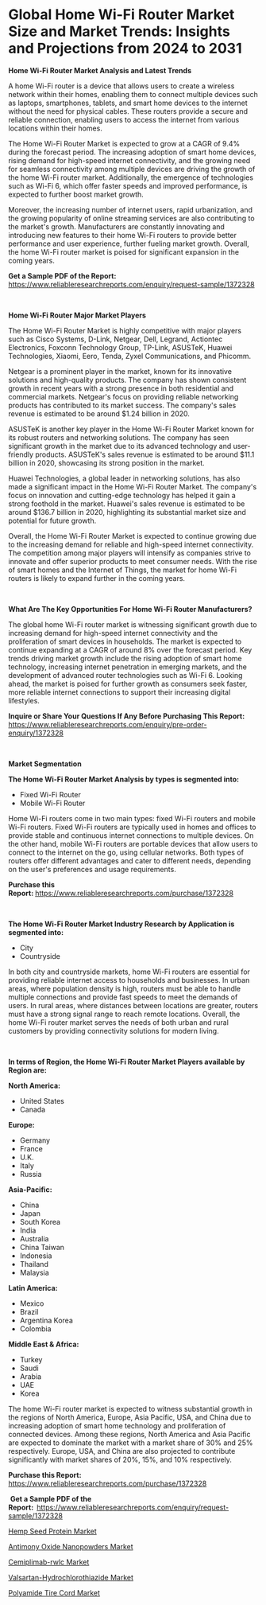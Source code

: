 <p><h1>Global Home Wi-Fi Router Market Size and Market Trends: Insights and Projections from 2024 to 2031</h1></p><p><strong>Home Wi-Fi Router Market Analysis and Latest Trends</strong></p>
<p><p>A home Wi-Fi router is a device that allows users to create a wireless network within their homes, enabling them to connect multiple devices such as laptops, smartphones, tablets, and smart home devices to the internet without the need for physical cables. These routers provide a secure and reliable connection, enabling users to access the internet from various locations within their homes.</p><p>The Home Wi-Fi Router Market is expected to grow at a CAGR of 9.4% during the forecast period. The increasing adoption of smart home devices, rising demand for high-speed internet connectivity, and the growing need for seamless connectivity among multiple devices are driving the growth of the home Wi-Fi router market. Additionally, the emergence of technologies such as Wi-Fi 6, which offer faster speeds and improved performance, is expected to further boost market growth.</p><p>Moreover, the increasing number of internet users, rapid urbanization, and the growing popularity of online streaming services are also contributing to the market's growth. Manufacturers are constantly innovating and introducing new features to their home Wi-Fi routers to provide better performance and user experience, further fueling market growth. Overall, the home Wi-Fi router market is poised for significant expansion in the coming years.</p></p>
<p><strong>Get a Sample PDF of the Report:&nbsp;</strong> <a href="https://www.reliableresearchreports.com/enquiry/request-sample/1372328">https://www.reliableresearchreports.com/enquiry/request-sample/1372328</a></p>
<p>&nbsp;</p>
<p><strong>Home Wi-Fi Router Major Market Players</strong></p>
<p><p>The Home Wi-Fi Router Market is highly competitive with major players such as Cisco Systems, D-Link, Netgear, Dell, Legrand, Actiontec Electronics, Foxconn Technology Group, TP-Link, ASUSTeK, Huawei Technologies, Xiaomi, Eero, Tenda, Zyxel Communications, and Phicomm. </p><p>Netgear is a prominent player in the market, known for its innovative solutions and high-quality products. The company has shown consistent growth in recent years with a strong presence in both residential and commercial markets. Netgear's focus on providing reliable networking products has contributed to its market success. The company's sales revenue is estimated to be around $1.24 billion in 2020.</p><p>ASUSTeK is another key player in the Home Wi-Fi Router Market known for its robust routers and networking solutions. The company has seen significant growth in the market due to its advanced technology and user-friendly products. ASUSTeK's sales revenue is estimated to be around $11.1 billion in 2020, showcasing its strong position in the market.</p><p>Huawei Technologies, a global leader in networking solutions, has also made a significant impact in the Home Wi-Fi Router Market. The company's focus on innovation and cutting-edge technology has helped it gain a strong foothold in the market. Huawei's sales revenue is estimated to be around $136.7 billion in 2020, highlighting its substantial market size and potential for future growth.</p><p>Overall, the Home Wi-Fi Router Market is expected to continue growing due to the increasing demand for reliable and high-speed internet connectivity. The competition among major players will intensify as companies strive to innovate and offer superior products to meet consumer needs. With the rise of smart homes and the Internet of Things, the market for home Wi-Fi routers is likely to expand further in the coming years.</p></p>
<p>&nbsp;</p>
<p><strong>What Are The Key Opportunities For Home Wi-Fi Router Manufacturers?</strong></p>
<p><p>The global home Wi-Fi router market is witnessing significant growth due to increasing demand for high-speed internet connectivity and the proliferation of smart devices in households. The market is expected to continue expanding at a CAGR of around 8% over the forecast period. Key trends driving market growth include the rising adoption of smart home technology, increasing internet penetration in emerging markets, and the development of advanced router technologies such as Wi-Fi 6. Looking ahead, the market is poised for further growth as consumers seek faster, more reliable internet connections to support their increasing digital lifestyles.</p></p>
<p><strong>Inquire or Share Your Questions If Any Before Purchasing This Report:</strong> <a href="https://www.reliableresearchreports.com/enquiry/pre-order-enquiry/1372328">https://www.reliableresearchreports.com/enquiry/pre-order-enquiry/1372328</a></p>
<p>&nbsp;</p>
<p><strong>Market Segmentation</strong></p>
<p><strong>The Home Wi-Fi Router Market Analysis by types is segmented into:</strong></p>
<p><ul><li>Fixed Wi-Fi Router</li><li>Mobile Wi-Fi Router</li></ul></p>
<p><p>Home Wi-Fi routers come in two main types: fixed Wi-Fi routers and mobile Wi-Fi routers. Fixed Wi-Fi routers are typically used in homes and offices to provide stable and continuous internet connections to multiple devices. On the other hand, mobile Wi-Fi routers are portable devices that allow users to connect to the internet on the go, using cellular networks. Both types of routers offer different advantages and cater to different needs, depending on the user's preferences and usage requirements.</p></p>
<p><strong>Purchase this Report:&nbsp;</strong><a href="https://www.reliableresearchreports.com/purchase/1372328">https://www.reliableresearchreports.com/purchase/1372328</a></p>
<p>&nbsp;</p>
<p><strong>The Home Wi-Fi Router Market Industry Research by Application is segmented into:</strong></p>
<p><ul><li>City</li><li>Countryside</li></ul></p>
<p><p>In both city and countryside markets, home Wi-Fi routers are essential for providing reliable internet access to households and businesses. In urban areas, where population density is high, routers must be able to handle multiple connections and provide fast speeds to meet the demands of users. In rural areas, where distances between locations are greater, routers must have a strong signal range to reach remote locations. Overall, the home Wi-Fi router market serves the needs of both urban and rural customers by providing connectivity solutions for modern living.</p></p>
<p>&nbsp;</p>
<p><strong>In terms of Region, the Home Wi-Fi Router Market Players available by Region are:</strong></p>
<p>
    <p> <strong> North America: </strong>
        <ul>
            <li>United States</li>
            <li>Canada</li>
        </ul>
        </p> 
    <p> <strong> Europe: </strong>
        <ul>
            <li>Germany</li>
            <li>France</li>
            <li>U.K.</li>
            <li>Italy</li>
            <li>Russia</li>
        </ul>
        </p> 
    <p> <strong> Asia-Pacific: </strong>
        <ul>
            <li>China</li>
            <li>Japan</li>
            <li>South Korea</li>
            <li>India</li>
            <li>Australia</li>
            <li>China Taiwan</li>
            <li>Indonesia</li>
            <li>Thailand</li>
            <li>Malaysia</li>
        </ul>
        </p> 
    <p> <strong> Latin America: </strong>
        <ul>
            <li>Mexico</li>
            <li>Brazil</li>
            <li>Argentina Korea</li>
            <li>Colombia</li>
        </ul>
        </p> 
    <p> <strong> Middle East & Africa: </strong>
        <ul>
            <li>Turkey</li>
            <li>Saudi</li>
            <li>Arabia</li>
            <li>UAE</li>
            <li>Korea</li>
        </ul>
    </p>
    </p>
<p><p>The home Wi-Fi router market is expected to witness substantial growth in the regions of North America, Europe, Asia Pacific, USA, and China due to increasing adoption of smart home technology and proliferation of connected devices. Among these regions, North America and Asia Pacific are expected to dominate the market with a market share of 30% and 25% respectively. Europe, USA, and China are also projected to contribute significantly with market shares of 20%, 15%, and 10% respectively.</p></p>
<p><strong>Purchase this Report: </strong><a href="https://www.reliableresearchreports.com/purchase/1372328">https://www.reliableresearchreports.com/purchase/1372328</a></p>
<p>&nbsp;<strong>Get a Sample PDF of the Report:&nbsp;&nbsp;</strong><a href="https://www.reliableresearchreports.com/enquiry/request-sample/1372328">https://www.reliableresearchreports.com/enquiry/request-sample/1372328</a></p>
<p><strong></strong></p>
<p><p><a href="https://github.com/rahu1501/Market-Research-Report-List-2/blob/main/hemp-seed-protein-market.md">Hemp Seed Protein Market</a></p><p><a href="https://github.com/YashRP12/Market-Research-Report-List-3/blob/main/antimony-oxide-nanopowders-market.md">Antimony Oxide Nanopowders Market</a></p><p><a href="https://issuu.com/reportprime-2/docs/cemiplimab-rwlc-market-size-2030.pptx">Cemiplimab-rwlc Market</a></p><p><a href="https://issuu.com/reportprime-2/docs/valsartan-hydrochlorothiazide-market-size-2030.ppt">Valsartan-Hydrochlorothiazide Market</a></p><p><a href="https://github.com/khayangel/Market-Research-Report-List-1/blob/main/polyamide-tire-cord-market.md">Polyamide Tire Cord Market</a></p></p>